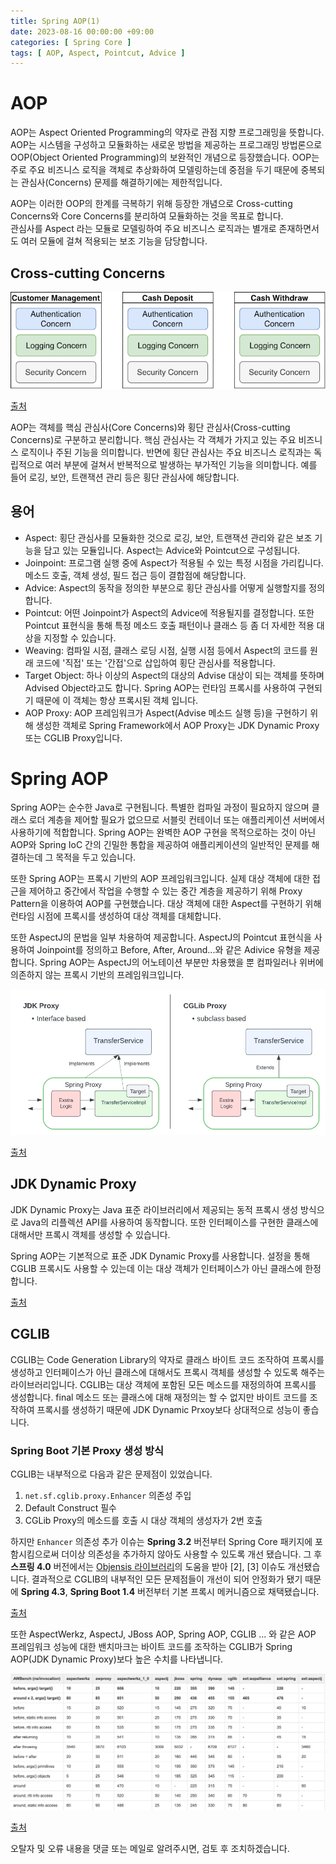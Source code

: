 ```yaml
---
title: Spring AOP(1)
date: 2023-08-16 00:00:00 +09:00
categories: [ Spring Core ]
tags: [ AOP, Aspect, Pointcut, Advice ]
---
```


# AOP

AOP는 Aspect Oriented Programming의 약자로 관점 지향 프로그래밍을 뜻합니다. 
AOP는 시스템을 구성하고 모듈화하는 새로운 방법을 제공하는 프로그래밍 방법론으로 OOP(Object Oriented Programming)의 보완적인 개념으로 등장했습니다.
OOP는 주로 주요 비즈니스 로직을 객체로 추상화하여 모델링하는데 중점을 두기 때문에 중복되는 관심사(Concerns) 문제를 해결하기에는 제한적입니다.  

AOP는 이러한 OOP의 한계를 극복하기 위해 등장한 개념으로 Cross-cutting Concerns와 Core Concerns를 분리하여 모듈화하는 것을 목표로 합니다.  
관심사를 Aspect 라는 모듈로 모델링하여 주요 비즈니스 로직과는 별개로 존재하면서도 여러 모듈에 걸쳐 적용되는 보조 기능을 담당합니다.

## Cross-cutting Concerns

![cross-cutting-concerns](/assets/img/spring/core/aop/cross-cutting-concerns.png)  

[출처](https://www.researchgate.net/figure/Banking-system-cross-cutting-concerns_fig1_332881268)

AOP는 객체를 핵심 관심사(Core Concerns)와 횡단 관심사(Cross-cutting Concerns)로 구분하고 분리합니다. 
핵심 관심사는 각 객체가 가지고 있는 주요 비즈니스 로직이나 주된 기능을 의미합니다. 
반면에 횡단 관심사는 주요 비즈니스 로직과는 독립적으로 여러 부분에 걸쳐서 반복적으로 발생하는 부가적인 기능을 의미합니다.
예를 들어 로깅, 보안, 트랜잭션 관리 등은 횡단 관심사에 해당합니다.

## 용어

- Aspect: 횡단 관심사를 모듈화한 것으로 로깅, 보안, 트랜잭션 관리와 같은 보조 기능을 담고 있는 모듈입니다. Aspect는 Advice와 Pointcut으로 구성됩니다.
- Joinpoint: 프로그램 실행 중에 Aspect가 적용될 수 있는 특정 시점을 가리킵니다. 메소드 호출, 객체 생성, 필드 접근 등이 결합점에 해당합니다.
- Advice: Aspect의 동작을 정의한 부분으로 횡단 관심사를 어떻게 실행할지를 정의합니다. 
- Pointcut: 어떤 Joinpoint가 Aspect의 Advice에 적용될지를 결정합니다. 또한 Pointcut 표현식을 통해 특정 메소드 호출 패턴이나 클래스 등 좀 더 자세한 적용 대상을 지정할 수 있습니다. 
- Weaving: 컴파일 시점, 클래스 로딩 시점, 실행 시점 등에서 Aspect의 코드를 원래 코드에 '직접' 또는 '간접'으로 삽입하여 횡단 관심사를 적용합니다. 
- Target Object: 하나 이상의 Aspect의 대상의 Advise 대상이 되는 객체를 뜻하며 Advised Object라고도 합니다. Spring AOP는 런타임 프록시를 사용하여 구현되기 때문에 이 객체는 항상 프록시된 객체 입니다.
- AOP Proxy: AOP 프레임워크가 Aspect(Advise 메소드 실행 등)을 구현하기 위해 생성한 객체로 Spring Framework에서 AOP Proxy는 JDK Dynamic Proxy 또는 CGLIB Proxy입니다. 

# Spring AOP

Spring AOP는 순수한 Java로 구현됩니다. 
특별한 컴파일 과정이 필요하지 않으며 클래스 로더 계층을 제어할 필요가 없으므로 서블릿 컨테이너 또는 애플리케이션 서버에서 사용하기에 적합합니다.
Spring AOP는 완벽한 AOP 구현을 목적으로하는 것이 아닌 AOP와 Spring IoC 간의 긴밀한 통합을 제공하여 애플리케이션의 일반적인 문제를 해결하는데 그 목적을 두고 있습니다. 

또한 Spring AOP는 프록시 기반의 AOP 프레임워크입니다.
실제 대상 객체에 대한 접근을 제어하고 중간에서 작업을 수행할 수 있는 중간 계층을 제공하기 위해 Proxy Pattern을 이용하여 AOP를 구현했습니다.
대상 객체에 대한 Aspect를 구현하기 위해 런타임 시점에 프록시를 생성하여 대상 객체를 대체합니다. 

또한 AspectJ의 문법을 일부 차용하여 제공합니다.
AspectJ의 Pointcut 표현식을 사용하여 Joinpoint를 정의하고 Before, After, Around...와 같은 Adivice 유형을 제공합니다. 
Spring AOP는 AspectJ의 어노테이션 부분만 차용했을 뿐 컴파일러나 위버에 의존하지 않는 프록시 기반의 프레임워크입니다. 

![jdk-dynamic-cglib](/assets/img/spring/core/aop/jdk-dynamic-cglib.png)

[출처](https://altasumut.medium.com/spring-aop-q-a-b91a165d50f5)

## JDK Dynamic Proxy

JDK Dynamic Proxy는 Java 표준 라이브러리에서 제공되는 동적 프록시 생성 방식으로 Java의 리플렉션 API를 사용하여 동작합니다. 
또한 인터페이스를 구현한 클래스에 대해서만 프록시 객체를 생성할 수 있습니다.

Spring AOP는 기본적으로 표준 JDK Dynamic Proxy를 사용합니다.
설정을 통해 CGLIB 프록시도 사용할 수 있는데 이는 대상 객체가 인터페이스가 아닌 클래스에 한정합니다. 

[출처](https://docs.spring.io/spring-framework/reference/core/aop/introduction-proxies.html)

## CGLIB

CGLIB는 Code Generation Library의 약자로 클래스 바이트 코드 조작하여 프록시를 생성하고 인터페이스가 아닌 클래스에 대해서도 프록시 객체를 생성할 수 있도록 해주는 라이브러리입니다.
CGLIB는 대상 객체에 포함된 모든 메소드를 재정의하여 프록시를 생성합니다. 
final 메소드 또는 클래스에 대해 재정의는 할 수 없지만 바이트 코드를 조작하여 프록시를 생성하기 때문에 JDK Dynamic Prxoy보다 상대적으로 성능이 좋습니다. 

### Spring Boot 기본 Proxy 생성 방식

CGLIB는 내부적으로 다음과 같은 문제점이 있었습니다. 

1. ``net.sf.cglib.proxy.Enhancer`` 의존성 주입
2. Default Construct 필수
3. CGLib Proxy의 메소드를 호출 시 대상 객체의 생성자가 2번 호출

하지만 ``Enhancer`` 의존성 추가 이슈는 **Spring 3.2** 버전부터 Spring Core 패키지에 포함시킴으로써 더이상 의존성을 추가하지 않아도 사용할 수 있도록 개선 됐습니다. 
그 후 **스프링 4.0** 버전에서는 [Objensis 라이브러리](https://objenesis.org/)의 도움을 받아 [2], [3] 이슈도 개선됐습니다.
결과적으로 CGLIB의 내부적인 모든 문제점들이 개선이 되어 안정화가 됐기 때문에  **Spring 4.3**, **Spring Boot 1.4** 버전부터 기본 프록시 메커니즘으로 채택됐습니다. 

[출처](https://github.com/spring-projects/spring-boot/issues/8434)


또한 AspectWerkz, AspectJ, JBoss AOP, Spring AOP, CGLIB ... 와 같은 AOP 프레임워크 성능에 대한 밴치마크는 바이트 코드를 조작하는 CGLIB가 Spring AOP(JDK Dynamic Proxy)보다 높은 수치를 나타냅니다. 

![aop-performance](/assets/img/spring/core/aop/aop-performance.png)  

[출처](https://web.archive.org/web/20150520175004/https://docs.codehaus.org/display/AW/AOP+Benchmark)

오탈자 및 오류 내용을 댓글 또는 메일로 알려주시면, 검토 후 조치하겠습니다.
